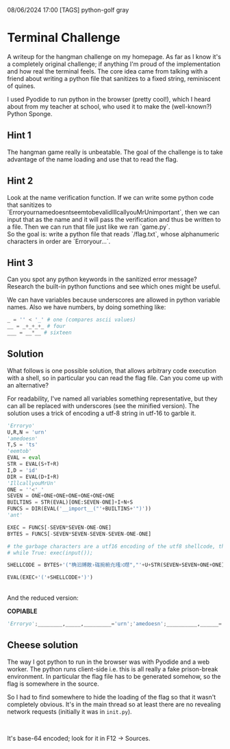 08/06/2024 17:00
[TAGS] python-golf gray
# Terminal Challenge

A writeup for the <DiscreetLink href='https://terminal.danielc.rocks'>hangman</DiscreetLink> challenge on my homepage. As far as I know it's a completely original challenge; if anything I'm proud of the implementation and how real the terminal feels. The core idea came from talking with a friend about writing a python file that sanitizes to a fixed string, reminiscent of <DiscreetLink href='https://en.wikipedia.org/wiki/Quine_(computing)'>quines</DiscreetLink>.

I used <ProminentLink href='https://pyodide.org/en/stable/'>Pyodide</ProminentLink> to run python in the browser (pretty cool!), which I heard about from my teacher at school, who used it to make the (well-known?) <DiscreetLink href='https://www.pythonsponge.com/'>Python Sponge</DiscreetLink>.

## Hint 1
<Spoiler>
The hangman game really is <ProminentLink href='https://youtu.be/le5uGqHKll8?t=550'>unbeatable</ProminentLink>. The goal of the challenge is to take advantage of the name loading and use that to read the flag.
</Spoiler>

## Hint 2
<Spoiler>
Look at the name verification function. If we can write some python code that sanitizes to `ErroryournamedoesntseemtobevalidIllcallyouMrUnimportant`, then we can input that as the name and it will pass the verification and thus be written to a file. Then we can run that file just like we ran `game.py`.

<br/>
So the goal is: write a python file that reads `/flag.txt`, whose alphanumeric characters in order are `Erroryour...`.
</Spoiler>

## Hint 3
<Spoiler>
Can you spot any python keywords in the sanitized error message? Research the built-in python functions and see which ones might be useful.

<br/>

We can have variables because underscores are allowed in python variable names.
Also we have numbers, by doing something like:

```py
_ = '' < '_' # one (compares ascii values)
__ = _+_+_+_ # four
___ = __*__ # sixteen
```
</Spoiler>

## Solution
<Spoiler>
What follows is one possible solution, that allows arbitrary code execution with a shell, so in particular you can read the flag file. Can you come up with an alternative?

<br/>

For readability, I've named all variables something representative, but they can all be replaced with underscores (see the minified version). The solution uses a <ProminentLink href='https://github.com/clemg/pythongolfer?tab=readme-ov-file#3---qa'>trick</ProminentLink> of encoding a utf-8 string in utf-16 to garble it.

```py
'Erroryo'
U,R,N = 'urn'
'amedoesn'
T,S = 'ts'
'eemtob'
EVAL = eval
STR = EVAL(S+T+R)
I,D = 'id'
DIR = EVAL(D+I+R)
'IllcallyouMrUn'
ONE = ''<'_'
SEVEN = ONE+ONE+ONE+ONE+ONE+ONE+ONE
BUILTINS = STR(EVAL)[ONE:SEVEN-ONE]+I+N+S
FUNCS = DIR(EVAL('__import__("'+BUILTINS+'")'))
'ant'

EXEC = FUNCS[-SEVEN*SEVEN-ONE-ONE]
BYTES = FUNCS[-SEVEN*SEVEN-SEVEN-SEVEN-ONE-ONE]

# the garbage characters are a utf16 encoding of the utf8 shellcode, the decoded version is:
# while True: exec(input());

SHELLCODE = BYTES+'("桷汩⁥牔敵›硥捥椨灮瑵⤨㬩","'+U+STR(SEVEN+SEVEN+ONE+ONE)+'")['+STR(ONE+ONE)+':]'

EVAL(EXEC+'('+SHELLCODE+')')
```

<br/>

<div className='inline'>
And the reduced version:
</div>

__COPIABLE__
```py
'Erroryo';________,_____,_________='urn';'amedoesn';__________,______='ts';'eemtob';___=eval;____,___________='id';'IllcallyouMrUn';_=''<'_';__=_+_+_+_+_+_+_;___((____________:=___(___________+____+_____)(___('__import__("'+(_______:=___(______+__________+_____))(___)[_:__-_]+____+_________+______+'")')))[-__*__-_-_]+'('+____________[-__*__-__-__-_-_]+'("桷汩⁥牔敵›硥捥椨灮瑵⤨㬩","'+________+_______(__+__+_+_)+'")['+_______(_+_)+':]'+')');'ant'
```
</Spoiler>


## Cheese solution
<Spoiler>
The way I got python to run in the browser was with <DiscreetLink href='https://pyodide.org/en/stable/'>Pyodide</DiscreetLink> and a <DiscreetLink href='https://developer.mozilla.org/en-US/docs/Web/API/Web_Workers_API/Using_web_workers'>web worker</DiscreetLink>.
The python runs client-side i.e. this is all really a fake prison-break environment. In particular the flag file has to be generated somehow, so the flag is somewhere in the source.

<br/>

So I had to find somewhere to hide the loading of the flag so that it wasn't completely obvious. It's in the main thread so at least there are no revealing network requests (initially it was in `init.py`).

<br/>

It's base-64 encoded; look for it in F12 -&gt; Sources.
</Spoiler>